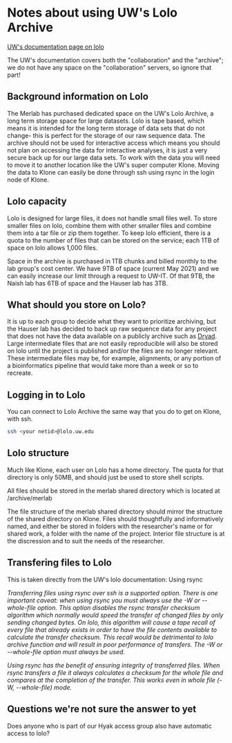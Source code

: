 # Notes about using UW's Lolo Archive 
[UW's documentation page on lolo](https://wiki.cac.washington.edu/display/DataBackupsandArchives/lolo+User+Documentation)

The UW's documentation covers both the "collaboration" and the "archive"; we do not have any space on the "collaboration" servers, so ignore that part!

## Background information on Lolo

The Merlab has purchased dedicated space on the UW's Lolo Archive, a long term storage space for large datasets. Lolo is tape based, which means it is intended for the long term storage of data sets that do not change- this is perfect for the storage of our raw sequence data. The archive should not be used for interactive access which means you should not plan on accessing the data for interactive analyses, it is just a very secure back up for our large data sets. To work with the data you will need to move it to another location like the UW's super computer Klone. Moving the data to Klone can easily be done through ssh using rsync in the login node of Klone. 

## Lolo capacity

Lolo is designed for large files, it does not handle small files well. To store smaller files on lolo, combine them with other smaller files and combine them into a tar file or zip them together. To keep lolo efficient, there is a quota to the number of files that can be stored on the service; each 1TB of space on lolo allows 1,000 files. 

Space in the archive is purchased in 1TB chunks and billed monthly to the lab group's cost center. We have 9TB of space (current May 2021) and we can easily increase our limit through a request to UW-IT. Of that 9TB, the Naish lab has 6TB of space and the Hauser lab has 3TB. 

## What should you store on Lolo? 
It is up to each group to decide what they want to prioritize archiving, but the Hauser lab has decided to back up raw sequence data for any project that does not have the data available on a publicly archive such as [Dryad](https://datadryad.org/stash). Large intermediate files that are not easily reproducible will also be stored on lolo until the project is published and/or the files are no longer relevant. These intermediate files may be, for example, alignments, or any portion of a bioinformatics pipeline that would take more than a week or so to recreate. 

## Logging in to Lolo

You can connect to Lolo Archive the same way that you do to get on Klone, with ssh. 
``` bash
ssh <your netid>@lolo.uw.edu
```

## Lolo structure

Much like Klone, each user on Lolo has a home directory. The quota for that directory is only 50MB, and should just be used to store shell scripts. 

All files should be stored in the merlab shared directory which is located at /archive/merlab

The file structure of the merlab shared directory should mirror the structure of the shared directory on Klone. Files should thoughtfully and informatively named, and either be stored in folders with the researcher's name or for shared work, a folder with the name of the project. Interior file structure is at the discression and to suit the needs of the researcher. 

## Transfering files to Lolo
This is taken directly from the UW's lolo documentation: 
Using rsync

_Transferring files using rsync over ssh is a supported option. There is one important caveat: when using rsync you must always use the -W or --whole-file option. This option disables the rsync transfer checksum algorithm which normally would speed the transfer of changed files by only sending changed bytes. On lolo, this algorithm will cause a tape recall of every file that already exists in order to have the file contents available to calculate the transfer checksum. This recall would be detrimental to lolo archive function and will result in poor performance of transfers. The -W or --whole-file option must always be used._

_Using rsync has the benefit of ensuring integrity of transferred files. When rsync transfers a file it always calculates a checksum for the whole file and compares at the completion of the transfer. This works even in whole file (-W, --whole-file) mode._

## Questions we're not sure the answer to yet 

Does anyone who is part of our Hyak access group also have automatic access to lolo?
